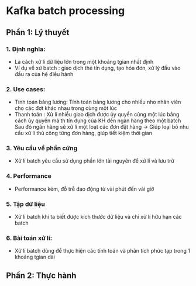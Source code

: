 # Kafka batch processing

## Phần 1: Lý thuyết
### 1. Định nghĩa:
- Là cách xử lí dữ liệu lớn trong một khoảng tgian nhất định
- Ví dụ về xử batch : giao dịch thẻ tín dụng, tạo hóa đơn, xử lý đầu vào đầu ra của hệ điều hành


### 2. Use cases:
- Tính toán bảng lương: Tính toán bảng lương cho nhiều nho nhân viên cho các đợt khác nhau trong cùng một lúc
- Thanh toán : Xử lí nhiều giao dịch được ủy quyền cùng một lúc bằng cách ủy quyền mã th tín dụng của KH đến ngân hàng theo một batch
   Sau đó ngân hàng sẽ xử lí một loạt các đơn đặt hàng  -> Giúp loại bỏ nhu cầu xử lí thủ công từng đơn hàng, giúp  tiết kiệm thời gian
### 3. Yêu cầu về phần cứng
- Xử lí batch yêu cầu sử dụng phần lớn tài nguyên để xử lí và lưu trữ

### 4. Performance
- Performance kém, đỗ trễ dao động từ vài phút đến vài giờ
### 5. Tập dữ liệu
- Xử lí batch khi ta biết được kích thước dữ liệu và chỉ xử lí hữu hạn các batch


### 6. Bài toán xử lí:
- Xử lí batch dùng để thực hiện các tính toán và phân tích phức tạp trong 1 khoảng tgian dài


## Phần 2: Thực hành
